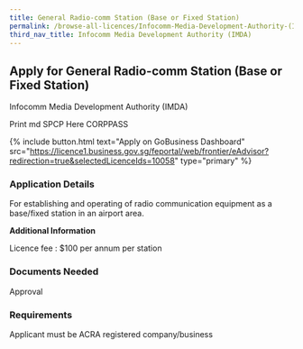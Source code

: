 ```yaml
---
title: General Radio-comm Station (Base or Fixed Station)
permalink: /browse-all-licences/Infocomm-Media-Development-Authority-(IMDA)/General-Radio-comm-Station-(Base-or-Fixed-Station)
third_nav_title: Infocomm Media Development Authority (IMDA)
---
```


## Apply for General Radio-comm Station (Base or Fixed Station)

Infocomm Media Development Authority (IMDA)

Print md SPCP Here CORPPASS

{% include button.html text="Apply on GoBusiness Dashboard" src="https://licence1.business.gov.sg/feportal/web/frontier/eAdvisor?redirection=true&selectedLicenceIds=10058" type="primary" %}

### Application Details

<p>For establishing and operating of radio communication equipment as a base/fixed station in an airport area.</p>

**Additional Information**

Licence fee : $100 per annum per station

### Documents Needed

Approval

### Requirements

Applicant must be ACRA registered company/business


